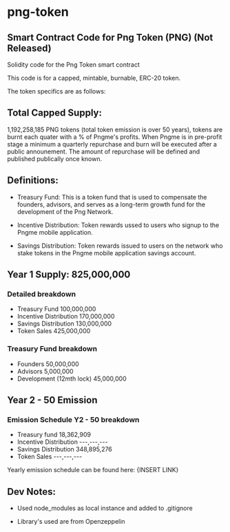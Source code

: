 # png-token

## Smart Contract Code for Png Token (PNG) (Not Released)

Solidity code for the Png Token smart contract

This code is for a capped, mintable, burnable, ERC-20 token.

The token specifics are as follows:

## Total Capped Supply:  
1,192,258,185 PNG tokens (total token emission is over 50 years), tokens are burnt each quater with a % of Pngme's profits. When Pngme is in pre-profit stage a minimum a quarterly repurchase and burn will be executed after a public announement. The amount of repurchase will be defined and published publically once known.

## Definitions: 

- Treasury Fund: This is a token fund that is used to compensate the founders, advisors, and serves as a long-term growth fund for the development of the Png Network. 

- Incentive Distribution: Token rewards ussed to users who signup to the Pngme mobile application. 

- Savings Distribution: Token rewards issued to users on the network who stake tokens in the Pngme mobile application savings account.


## Year 1 Supply:  					825,000,000

### Detailed breakdown
 
- Treasury Fund 					100,000,000 
- Incentive Distribution	 		170,000,000 
- Savings Distribution				130,000,000 
- Token Sales	 					425,000,000 



### Treasury Fund breakdown

- Founders 							50,000,000
- Advisors							 5,000,000
- Development (12mth lock)			45,000,000 



## Year 2 - 50 Emission

### Emission Schedule Y2 - 50 breakdown

- Treasury fund 					 18,362,909
- Incentive Distribution			---,---,--- 
- Savings Distribution				348,895,276 
- Token Sales	 					---,---,---  


Yearly emission schedule can be found here: {INSERT LINK}

## Dev Notes:

- Used node_modules as local instance and added to .gitignore

- Library's used are from Openzeppelin 

